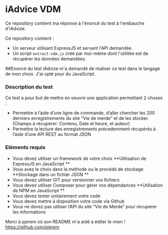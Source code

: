# iAdvice VDM

Ce repository contient ma réponse à l'énoncé du test à l'embauche d'iAdvize.

Ce repository contient :
- Un serveur utilisant ExpressJS et servant l'API demandée.
- Un script ```extract-vdm.js``` créé par moi-même dont l'utilitée est de récupérer les données demandées.

##Enoncé du test
iAdvize m'a demandé de réaliser ce test dans le langage de mon choix.
J'ai opté pour du JavaScript.

### Description du test
Ce test a pour but de mettre en oeuvre une application permettant 2 choses :
* Permettre à l’aide d’une ligne de commande, d’aller chercher les 200 derniers enregistrements du site “Vie de merde” et de les stocker. (Champs à récupérer: Contenu, Date et heure, et auteur)
* Permettre la lecture des enregistrements précedemment récupérés à l’aide d’une API REST au format JSON

### Eléments requis
* Vous devez utiliser un framework de votre choix **Utilisation de ExpressJS en JavaScript **
* Vous avez le choix dans la méthode ou le procédé de stockage **Stockage dans un fichier JSON **
* Vous devez utiliser GIT pour versionner vos fichiers
* Vous devez utiliser Composer pour gérer vos dépendances **Utilisation de NPM en JavaScript **
* Vous devez tester unitairement votre code
* Vous devez mettre à disposition votre code via Github
* Vous ne devez pas utiliser l’API du site “Vie de Merde” pour récuperer les informations

Merci à pjerem où son README m'a aidé à éditer le mien ! https://github.com/pjerem
